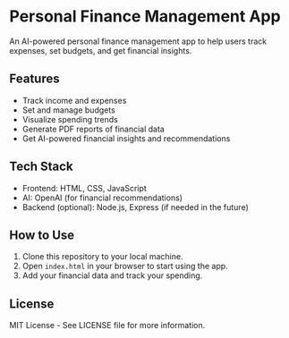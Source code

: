 # Personal Finance Management App

An AI-powered personal finance management app to help users track expenses, set budgets, and get financial insights.

## Features
- Track income and expenses
- Set and manage budgets
- Visualize spending trends
- Generate PDF reports of financial data
- Get AI-powered financial insights and recommendations

## Tech Stack
- Frontend: HTML, CSS, JavaScript
- AI: OpenAI (for financial recommendations)
- Backend (optional): Node.js, Express (if needed in the future)

## How to Use
1. Clone this repository to your local machine.
2. Open `index.html` in your browser to start using the app.
3. Add your financial data and track your spending.

## License
MIT License - See LICENSE file for more information.
